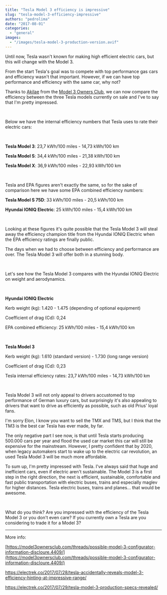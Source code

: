 ```yaml
---
title: "Tesla Model 3 efficiency is impressive"
slug: "tesla-model-3-efficiency-impressive"
authors: "pedrolima"
date: "2017-08-01"
categories: 
  - "general"
images: 
  - "/images/tesla-model-3-production-version.avif"
---
```


Until now, Tesla wasn't known for making high efficient electric cars, but this will change with the Model 3.

From the start Tesla's goal was to compete with top performance gas cars and efficiency wasn't that important. However, if we can have top performance and efficiency with the same car, why not?

Thanks to [Akilae](https://model3ownersclub.com/members/akilae.4431/) from the [Model 3 Owners Club](http://www.model3ownersclub.com), we can now compare the efficiency between the three Tesla models currently on sale and I've to say that I'm pretty impressed.

 

Below we have the internal efficiency numbers that Tesla uses to rate their electric cars:

 

**Tesla Model 3**: 23,7 kWh/100 miles - 14,73 kWh/100 km

**Tesla Model S**: 34,4 kWh/100 miles - 21,38 kWh/100 km

**Tesla Model X**: 36,9 kWh/100 miles - 22,93 kWh/100 km

 

Tesla and EPA figures aren't exactly the same, so for the sake of comparison here we have some EPA combined efficiency numbers:

**Tesla Model S 75D**: 33 kWh/100 miles - 20,5 kWh/100 km

**Hyundai IONIQ Electric**: 25 kWh/100 miles - 15,4 kWh/100 km

 

Looking at these figures it's quite possible that the Tesla Model 3 will steal away the efficiency champion title from the Hyundai IONIQ Electric when the EPA efficiency ratings are finally public.

The days when we had to choose between efficiency and performance are over. The Tesla Model 3 will offer both in a stunning body.

 

Let's see how the Tesla Model 3 compares with the Hyundai IONIQ Electric on weight and aerodynamics.

 

**Hyundai IONIQ Electric**

Kerb weight (kg): 1.420 - 1.475 (depending of optional equipment)

Coefficient of drag (Cd): 0,24

EPA combined efficiency: 25 kWh/100 miles - 15,4 kWh/100 km

 

**Tesla Model 3**

Kerb weight (kg): 1.610 (standard version) - 1.730 (long range version)

Coefficient of drag (Cd): 0,23

Tesla internal efficiency rates: 23,7 kWh/100 miles - 14,73 kWh/100 km

 

Tesla Model 3 will not only appeal to drivers accustomed to top performance of German luxury cars, but surprisingly it's also appealing to drivers that want to drive as efficiently as possible, such as old Prius' loyal fans.

I'm sorry Elon, I know you want to sell the TMX and TMS, but I think that the TM3 is the best car Tesla has ever made, by far.

The only negative part I see now, is that until Tesla starts producing 500.000 cars per year and flood the used car market this car will still be expensive for the mainstream. However, I pretty confident that by 2020, when legacy automakers start to wake up to the electric car revolution, an used Tesla Model 3 will be much more affordable.

To sum up, I'm pretty impressed with Tesla. I've always said that huge and inefficient cars, even if electric aren't sustainable. The Model 3 is a first step in the right direction, the next is efficient, sustainable, comfortable and fast public transportation with electric buses, trains and especially maglev for higher distances. Tesla electric buses, trains and planes... that would be awesome.

 

What do you think? Are you impressed with the efficiency of the Tesla Model 3 or you don't even care? If you currently own a Tesla are you considering to trade it for a Model 3?

---

More info:

[https://model3ownersclub.com/threads/possible-model-3-configurator-information-discloure.4409/](https://model3ownersclub.com/threads/possible-model-3-configurator-information-discloure.4409/)

https://electrek.co/2017/07/28/tesla-accidentally-reveals-model-3-efficiency-hinting-at-impressive-range/

https://electrek.co/2017/07/29/tesla-model-3-production-specs-revealed/
